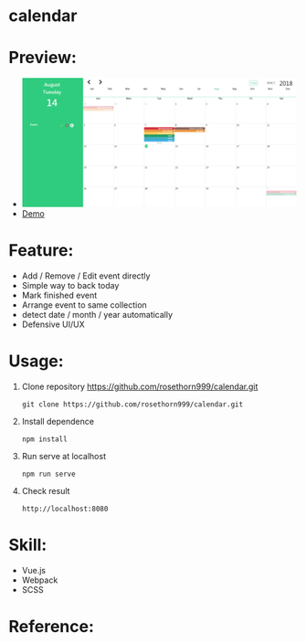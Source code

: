# calendar

# Preview:

- ![previewGif](https://raw.githubusercontent.com/rosethorn999/calendar/master/previewDesktop.gif)
- [Demo](https://rosethorn999.github.io/projects/calendar)

# Feature:

- Add / Remove / Edit event directly
- Simple way to back today
- Mark finished event
- Arrange event to same collection
- detect date / month / year automatically
- Defensive UI/UX

# Usage:

1.  Clone repository https://github.com/rosethorn999/calendar.git
    ```
    git clone https://github.com/rosethorn999/calendar.git
    ```
2.  Install dependence
    ```
    npm install
    ```
3.  Run serve at localhost
    ```
    npm run serve
    ```
4.  Check result
    ```
    http://localhost:8080
    ```

# Skill:

- Vue.js
- Webpack
- SCSS

# Reference:
